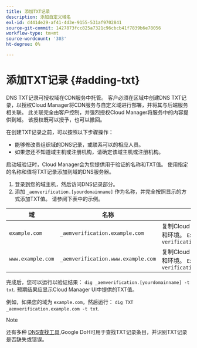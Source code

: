 ```yaml
---
title: 添加TXT记录
description: 添加自定义域名
exl-id: d441de29-af41-4d3e-9155-531af9702841
source-git-commit: 1427873fcc825a7321c96cbcb41f7839b6e78056
workflow-type: tm+mt
source-wordcount: '303'
ht-degree: 0%

---
```


# 添加TXT记录 {#adding-txt}

DNS TXT记录可授权域在CDN服务中托管。 客户必须在区域中创建DNS TXT记录，以授权Cloud Manager将CDN服务与自定义域进行部署，并将其与后端服务相关联。 此关联完全由客户控制，并强烈授权Cloud Manager将服务中的内容提供到域。 该授权既可以授予，也可以撤回。

在创建TXT记录之前，可以按照以下步骤操作：

* 能够修改贵组织域的DNS记录，或联系可以的相应人员。
* 如果您还不知道域主机或注册机构，请确定该域主机或注册机构。

启动域验证时，Cloud Manager会为您提供用于验证的名称和TXT值。 使用指定的名称和值将TXT记录添加到域的DNS服务器。

1. 登录到您的域主机，然后访问DNS记录部分。
1. 添加 `_aemverification.[yourdomainname]` 作为名称，并完全按照显示的方式添加TXT值。
请参阅下表中的示例。

| 域 | 名称 | TXT值 |
|--- |--- |---|
| `example.com` | `_aemverification.example.com` | 复制Cloud Manager UI中显示的整个值。 这特定于域和环境。 `Ex:adobe-aem-verification=example.com/[program]/[env]/..` |
| `www.example.com` | `_aemverification.www.example.com` | 复制Cloud Manager UI中显示的整个值。 这特定于域和环境。 `Ex:adobe-aem-verification=www.example.com/[program]/[env]/..` |

完成后，您可以运行以验证结果： `dig _aemverification.[yourdomainname] -t txt`.
预期结果应显示Cloud Manager UI中提供的TXT值。

例如，如果您的域为 `example.com`，然后运行： `dig TXT _aemverification.example.com -t txt`.

>[!NOTE]
>还有多种 [DNS查找工具](https://www.ultratools.com/tools/dnsLookup),Google DoH可用于查找TXT记录条目，并识别TXT记录是否缺失或错误。
